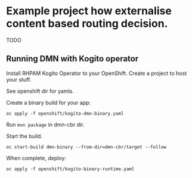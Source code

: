 # Example project how externalise content based routing decision.

TODO

## Running DMN with Kogito operator

Install RHPAM Kogito Operator to your OpenShift. Create a project to host your stuff.

See openshift dir for yamls.

Create a binary build for your app:
```
oc apply -f openshift/kogito-dmn-binary.yaml
```

Run ```mvn package``` in dmn-cbr dir.

Start the build.

```
oc start-build dmn-binary --from-dir=dmn-cbr/target --follow
```

When complete, deploy:
```
oc apply -f openshift/kogito-binary-runtime.yaml
```
